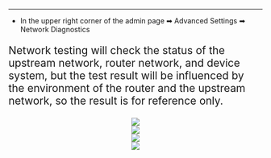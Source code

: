 <style>
    .text {
        font-size: 21px; 
    }
</style>
---
- In the upper right corner of the admin page ➡ Advanced Settings  ➡ Network Diagnostics
<p class="text">
Network testing will check the status of the upstream network, router network, and device system, but the test result will be influenced by the environment of the router and the upstream network, so the result is for reference only.
</p>




<div style="text-align: center;">
    <img class="boxshadow" src="/images/network diagnostics01.png">
</div>


<div style="text-align: center;">
    <img class="boxshadow" src="/images/network diagnostics02.png">
</div>


<div style="text-align: center;">
    <img class="boxshadow" src="/images/network diagnostics03.png">
</div>




<div style="text-align: center;">
    <img class="boxshadow" src="/images/network diagnostics06.png">
</div>